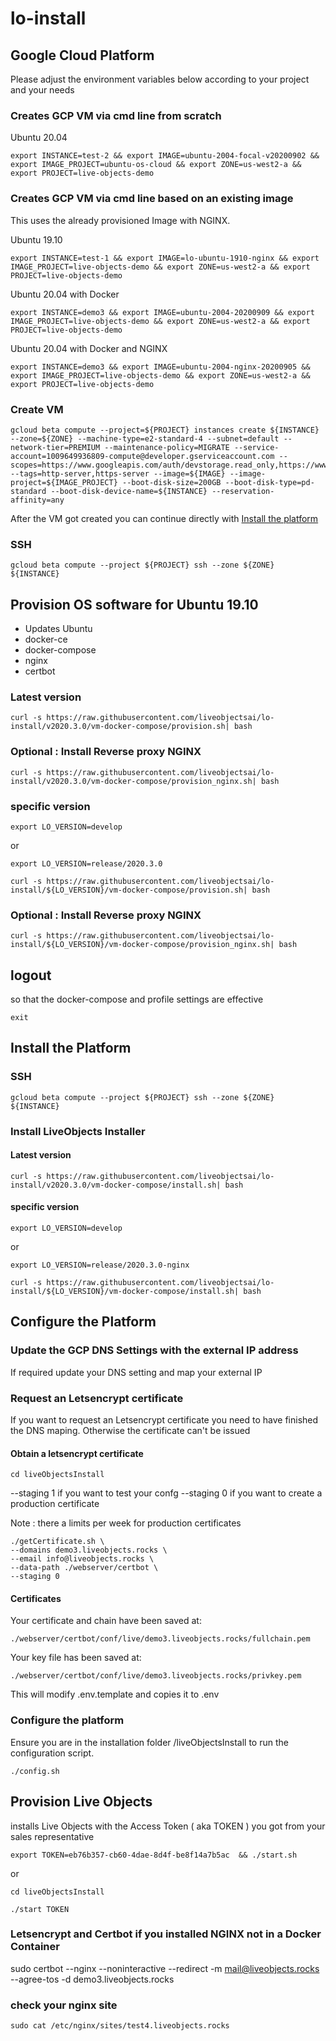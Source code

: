 # lo-install

## Google Cloud Platform

Please adjust the environment variables below according to your project and your needs

### Creates GCP VM via cmd line from scratch

Ubuntu 20.04

```
export INSTANCE=test-2 && export IMAGE=ubuntu-2004-focal-v20200902 && export IMAGE_PROJECT=ubuntu-os-cloud && export ZONE=us-west2-a && export PROJECT=live-objects-demo
```

### Creates GCP VM via cmd line based on an existing image

This uses the already provisioned Image with NGINX. 

Ubuntu 19.10
```
export INSTANCE=test-1 && export IMAGE=lo-ubuntu-1910-nginx && export IMAGE_PROJECT=live-objects-demo && export ZONE=us-west2-a && export PROJECT=live-objects-demo
```

Ubuntu 20.04 with Docker 
```
export INSTANCE=demo3 && export IMAGE=ubuntu-2004-20200909 && export IMAGE_PROJECT=live-objects-demo && export ZONE=us-west2-a && export PROJECT=live-objects-demo
```

Ubuntu 20.04 with Docker and NGINX
```
export INSTANCE=demo3 && export IMAGE=ubuntu-2004-nginx-20200905 && export IMAGE_PROJECT=live-objects-demo && export ZONE=us-west2-a && export PROJECT=live-objects-demo
```

### Create VM

```
gcloud beta compute --project=${PROJECT} instances create ${INSTANCE} --zone=${ZONE} --machine-type=e2-standard-4 --subnet=default --network-tier=PREMIUM --maintenance-policy=MIGRATE --service-account=1009649936809-compute@developer.gserviceaccount.com --scopes=https://www.googleapis.com/auth/devstorage.read_only,https://www.googleapis.com/auth/logging.write,https://www.googleapis.com/auth/monitoring.write,https://www.googleapis.com/auth/servicecontrol,https://www.googleapis.com/auth/service.management.readonly,https://www.googleapis.com/auth/trace.append --tags=http-server,https-server --image=${IMAGE} --image-project=${IMAGE_PROJECT} --boot-disk-size=200GB --boot-disk-type=pd-standard --boot-disk-device-name=${INSTANCE} --reservation-affinity=any
```
After the VM got created you can continue directly with [Install the platform](#install-the-platform)

### SSH

```
gcloud beta compute --project ${PROJECT} ssh --zone ${ZONE} ${INSTANCE}
```


## Provision OS software for  Ubuntu 19.10

* Updates Ubuntu
* docker-ce
* docker-compose
* nginx
* certbot


### Latest version

```
curl -s https://raw.githubusercontent.com/liveobjectsai/lo-install/v2020.3.0/vm-docker-compose/provision.sh| bash
```

### Optional : Install Reverse proxy NGINX

```
curl -s https://raw.githubusercontent.com/liveobjectsai/lo-install/v2020.3.0/vm-docker-compose/provision_nginx.sh| bash
```

### specific version

```
export LO_VERSION=develop
```

or

```
export LO_VERSION=release/2020.3.0
```

```
curl -s https://raw.githubusercontent.com/liveobjectsai/lo-install/${LO_VERSION}/vm-docker-compose/provision.sh| bash
```

### Optional : Install Reverse proxy NGINX

```
curl -s https://raw.githubusercontent.com/liveobjectsai/lo-install/${LO_VERSION}/vm-docker-compose/provision_nginx.sh| bash
```

## logout 

so that the docker-compose and profile settings are effective

```
exit
```

## Install the Platform
### SSH

```
gcloud beta compute --project ${PROJECT} ssh --zone ${ZONE} ${INSTANCE}
```

### Install LiveObjects Installer 
#### Latest version
```
curl -s https://raw.githubusercontent.com/liveobjectsai/lo-install/v2020.3.0/vm-docker-compose/install.sh| bash
```

#### specific version

```
export LO_VERSION=develop
```

or

```
export LO_VERSION=release/2020.3.0-nginx
```

```
curl -s https://raw.githubusercontent.com/liveobjectsai/lo-install/${LO_VERSION}/vm-docker-compose/install.sh| bash
```

## Configure the Platform

### Update the GCP DNS Settings with the external IP address

If required update your DNS setting and map your external IP 

### Request an Letsencrypt certificate

If you want to request an Letsencrypt certificate you need to have finished the DNS maping. Otherwise the certificate can't be issued

#### Obtain a letsencrypt certificate

```
cd liveObjectsInstall
```

--staging 1 if you want to test your confg
--staging 0 if you want to create a production certificate

Note : there a limits per week for production certificates

```
./getCertificate.sh \
--domains demo3.liveobjects.rocks \
--email info@liveobjects.rocks \
--data-path ./webserver/certbot \
--staging 0
```

#### Certificates

Your certificate and chain have been saved at:

```
./webserver/certbot/conf/live/demo3.liveobjects.rocks/fullchain.pem
```

Your key file has been saved at:

```
./webserver/certbot/conf/live/demo3.liveobjects.rocks/privkey.pem
```
This will modify .env.template and copies it to .env 

### Configure the platform

Ensure you are in the installation folder /liveObjectsInstall to run the configuration script.

```
./config.sh
```

## Provision Live Objects

installs Live Objects with the Access Token ( aka TOKEN ) you got from your sales representative

```
export TOKEN=eb76b357-cb60-4dae-8d4f-be8f14a7b5ac  && ./start.sh
```

or 

```
cd liveObjectsInstall

./start TOKEN

```

### Letsencrypt and Certbot if you installed NGINX not in a Docker Container

sudo certbot --nginx --noninteractive --redirect -m mail@liveobjects.rocks --agree-tos -d demo3.liveobjects.rocks

### check your nginx site 

```
sudo cat /etc/nginx/sites/test4.liveobjects.rocks 
```

